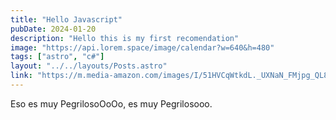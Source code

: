 ```yaml
---
title: "Hello Javascript"
pubDate: 2024-01-20
description: "Hello this is my first recomendation"
image: "https://api.lorem.space/image/calendar?w=640&h=480"
tags: ["astro", "c#"]
layout: "../../layouts/Posts.astro"
link: "https://m.media-amazon.com/images/I/51HVCqWtkdL._UXNaN_FMjpg_QL85_.jpg"
---
```


Eso es muy PegrilosoOoOo, es muy Pegrilosooo.